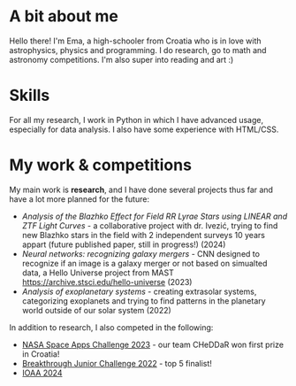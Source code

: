 # A bit about me
Hello there! I'm Ema, a high-schooler from Croatia who is in love with astrophysics, physics and programming. I do research, go to math and astronomy competitions. I'm also super into reading and art :)

# Skills
For all my research, I work in Python in which I have advanced usage, especially for data analysis. I also have some experience with HTML/CSS. 

# My work & competitions
My main work is **research**, and I have done several projects thus far and have a lot more planned for the future:

- _Analysis of the Blazhko Effect for Field RR Lyrae Stars using LINEAR and ZTF Light Curves_ - a collaborative project with dr. Ivezić, trying to find new Blazhko stars in the field with 2 independent surveys 10 years appart (future published paper, still in progress!) (2024)
- _Neural networks: recognizing galaxy mergers_ - CNN designed to recognize if an image is a galaxy merger or not based on simualted data, a Hello Universe project from MAST https://archive.stsci.edu/hello-universe (2023)
- _Analysis of exoplanetary systems_ - creating extrasolar systems, categorizing exoplanets and trying to find patterns in the planetary world outside of our solar system (2022)

In addition to research, I also competed in the following:
- [NASA Space Apps Challenge 2023](https://github.com/emadonev/hackathon2023) - our team CHeDDaR won first prize in Croatia!
- [Breakthrough Junior Challenge 2022](https://breakthroughjuniorchallenge.org/winners/2022) - top 5 finalist!
- [IOAA 2024](https://ioaa2024.on.br/index.html)


<!---
emadonev/emadonev is a ✨ special ✨ repository because its `README.md` (this file) appears on your GitHub profile.
You can click the Preview link to take a look at your changes.
--->
